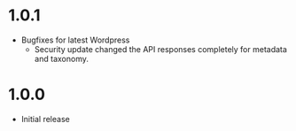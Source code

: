 # 1.0.1

* Bugfixes for latest Wordpress
  * Security update changed the API responses completely for metadata and taxonomy.

# 1.0.0

* Initial release
